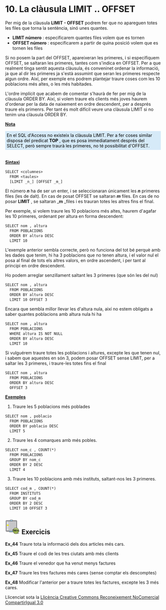 # 10. La clàusula LIMIT .. OFFSET

Per mig de la clàusula **LIMIT - OFFSET** podrem fer que no apareguen totes
les files que torna la sentència, sinó unes quantes.

  * **LIMIT número** : especificarem quantes files volem que es tornen
  * **OFFSET número** : especificarem a partir de quina posició volem que es tornen les files

Si no posem la part del OFFSET, apareixeran les primeres, i si especifiquem
OFFSET, se saltaran les primeres, tantes com s'indica en OFFSET. Per a que
realment tinga sentit aquesta clàusula, és conveninet ordenar la informació,
ja que al dir les primeres ja s'està assumint que seran les primeres respecte
algun ordre. Així, per exemple ens podrem plantejar traure coses com les 10
poblacions més altes, o les més habitades.

L'ordre implícit que acabem de comentar s'haurà de fer per mig de la clàusula
ORDER BY. Així, si volem traure els clients més joves haurem d'ordenar per la
data de naixement en ordre descendent, per a després traure els primenrs. Per
tant és molt difícil veure una clàusula LIMIT si no tenim una clàusula ORDER
BY.

<u>**Nota**</u> 
<div style="background-color: #d6eaf8; color: black; padding: 5px;">
En el SQL d'Access no existeix la clàusula LIMIT. Per a fer coses similar
disposa del predicat <b>TOP</b> , que es posa immediatament després del SELECT,
però sempre traurà les primeres, no té possibilitat d'OFFSET.
</div>
<br>

**<u>Sintaxi</u>**
```
SELECT <columnes>  
  FROM <taules>  
  [LIMIT _n_] [OFFSET _m_]
```
El número _**n**_ ha de ser un enter, i se seleccionaran únicament les _**n**_
primeres files (les de dalt). En cas de posat OFFSET se saltaran  _**m**_
files. En cas de no posar **LIMIT** , se saltaran _**m** _files i es trauran
totes les altres fins el final.

Per exemple, si volem traure les 10 poblacions més altes, haurem d'agafar les
10 primeres, ordenant per altura en forma descendent:
```
SELECT nom , altura  
  FROM POBLACIONS  
  ORDER BY altura DESC  
  LIMIT 10
```
L'exemple anterior sembla correcte, però no funciona del tot bé perquè amb les
dades que tenim, hi ha 3 poblacions que no tenen altura, i el valor nul el
posa al final de tots els altres valors, en ordre ascendent, i per tant al
principi en ordre descendent.

Ho podem arreglar senzillament saltant les 3 primeres (que són les del nul)
```
SELECT nom , altura  
  FROM POBLACIONS  
  ORDER BY altura DESC  
  LIMIT 10 OFFSET 3
```
Encara que sembla millor llevar les d'altura nula, així no estem obligats a
saber quantes poblacions amb altura nula hi ha
```
SELECT nom , altura  
  FROM POBLACIONS  
  WHERE altura IS NOT NULL  
  ORDER BY altura DESC  
  LIMIT 10
```
Si vulguérem traure totes les poblacions i altures, excepte les que tenen nul,
i sabem que aquestes en són 3, podem posar OFFSET sense LIMIT, per a saltar
les 3 primeres, i traure-les totes fins el final
```
SELECT nom , altura  
  FROM POBLACIONS  
  ORDER BY altura DESC  
  OFFSET 3
```
**<u>Exemples</u>**

  1) Traure les 5 poblacions més poblades
```
SELECT nom , poblacio  
  FROM POBLACIONS  
  ORDER BY poblacio DESC  
  LIMIT 5
```
  2) Traure les 4 comarques amb més pobles.
```
SELECT nom_c , COUNT(*)  
  FROM POBLACIONS  
  GROUP BY nom_c  
  ORDER BY 2 DESC  
  LIMIT 4
```
  3) Traure les 10 poblacions amb més instituts, saltant-nos les 3 primeres.
```
SELECT cod_m , COUNT(*)  
  FROM INSTITUTS  
  GROUP BY cod_m  
  ORDER BY 2 DESC  
  LIMIT 10 OFFSET 3
```

## ![](icon_activity.gif) Exercicis

**Ex_44** Traure tota la informació dels dos articles més cars.

**Ex_45** Traure el codi de les tres ciutats amb més clients

**Ex_46** Traure el venedor que ha venut menys factures  

**Ex_47** Traure les tres factures més cares (sense comptar els descomptes)

**Ex_48** Modificar l'anterior per a traure totes les factures, excepte les 3
més cares.


Llicenciat sota la  [Llicència Creative Commons Reconeixement NoComercial
CompartirIgual 3.0](http://creativecommons.org/licenses/by-nc-sa/3.0/)

